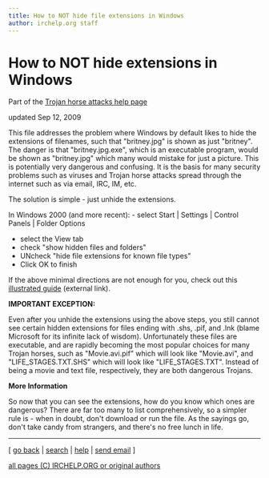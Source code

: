 ```yaml
---
title: How to NOT hide file extensions in Windows
author: irchelp.org staff
---
```


# How to NOT hide extensions in Windows

Part of the [Trojan horse attacks help
page](http://www.irchelp.org/irchelp/security/trojan.html)

updated Sep 12, 2009

This file addresses the problem where Windows by default likes to hide the
extensions of filenames, such that "britney.jpg" is shown as just "britney".
The danger is that "britney.jpg.exe", which is an executable program, would be
shown as "britney.jpg" which many would mistake for just a picture. This is
potentially very dangerous and confusing. It is the basis for many security
problems such as viruses and Trojan horse attacks spread through the internet
such as via email, IRC, IM, etc.

The solution is simple - just unhide the extensions.

In Windows 2000 (and more recent):      - select Start | Settings | Control
Panels | Folder Options

- select the View tab
- check "show hidden files and folders"
- UNcheck "hide file extensions for known file types"
- Click OK to finish

If the above minimal directions are not enough for you, check out this
[illustrated guide](http://www.fileinfo.com/help/windows-show-extensions.html)
(external link).

**IMPORTANT EXCEPTION:**

Even after you unhide the extensions using the above steps, you still cannot
see certain hidden extensions for files ending with .shs, .pif, and .lnk
(blame Microsoft for its infinite lack of wisdom). Unfortunately these files
are executable, and are rapidly becoming the most popular choices for many
Trojan horses, such as "Movie.avi.pif" which will look like "Movie.avi", and
"LIFE_STAGES.TXT.SHS" which will look like "LIFE_STAGES.TXT". Instead of being
a movie and text file, respectively, they are both dangerous Trojans.

**More Information**

So now that you can see the extensions, how do you know which ones are
dangerous? There are far too many to list comprehensively, so a simpler rule
is - when in doubt, don't download or run the file. As the sayings go, don't
take candy from strangers, and there's no free lunch in life.

* * *



[ [go back](/irchelp/) | [search](/irchelp/search_engine.cgi) |
[help](/irchelp/help.html) | [send email](/irchelp/mail.cgi) ]

[all pages (C) IRCHELP.ORG or original authors](/irchelp/credit.html)
